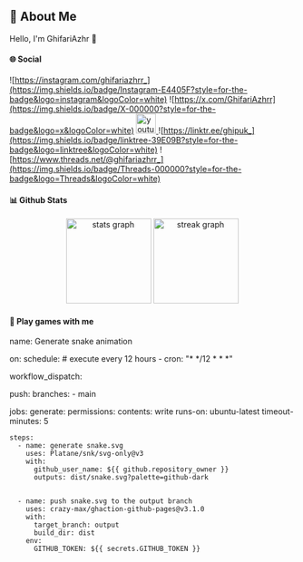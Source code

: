 ## 👤 About Me 
Hello, I'm GhifariAzhr 👋

#### 🌐 Social
![https://instagram.com/ghifariazhrr_](https://img.shields.io/badge/Instagram-E4405F?style=for-the-badge&logo=instagram&logoColor=white)
![https://x.com/GhifariAzhrr](https://img.shields.io/badge/X-000000?style=for-the-badge&logo=x&logoColor=white)
  <a href="https://youtube.com/@ghifariazhr" target="_blank">
    <img src="https://img.shields.io/static/v1?message=Youtube&logo=youtube&label=&color=FF0000&logoColor=white&labelColor=&style=for-the-badge" height="35" alt="youtube logo"  />
  </a>
![https://linktr.ee/ghipuk_](https://img.shields.io/badge/linktree-39E09B?style=for-the-badge&logo=linktree&logoColor=white)
![https://www.threads.net/@ghifariazhrr_](https://img.shields.io/badge/Threads-000000?style=for-the-badge&logo=Threads&logoColor=white)



#### 📊 Github Stats

<div align="center">
  <img src="https://github-readme-stats.vercel.app/api?username=GhifariAzhrr&hide_title=false&hide_rank=false&show_icons=true&include_all_commits=true&count_private=true&disable_animations=false&theme=radical&locale=en&hide_border=false" height="150" alt="stats graph"  />
  <img src="https://streak-stats.demolab.com?user=GhifariAzhrr&locale=en&mode=daily&theme=radical&hide_border=false&border_radius=5" height="150" alt="streak graph"  />
</div>

#### 🚀 Play games with me

name: Generate snake animation

on:
  schedule: # execute every 12 hours
    - cron: "* */12 * * *"

  workflow_dispatch:

  push:
    branches:
    - main

jobs:
  generate:
    permissions:
      contents: write
    runs-on: ubuntu-latest
    timeout-minutes: 5

    steps:
      - name: generate snake.svg
        uses: Platane/snk/svg-only@v3
        with:
          github_user_name: ${{ github.repository_owner }}
          outputs: dist/snake.svg?palette=github-dark


      - name: push snake.svg to the output branch
        uses: crazy-max/ghaction-github-pages@v3.1.0
        with:
          target_branch: output
          build_dir: dist
        env:
          GITHUB_TOKEN: ${{ secrets.GITHUB_TOKEN }}
<!--
**GhifariAzhrr/GhifariAzhrr** is a ✨ _special_ ✨ repository because its `README.md` (this file) appears on your GitHub profile.

Here are some ideas to get you started:

- 🔭 I’m currently working on ...
- 🌱 I’m currently learning ...
- 👯 I’m looking to collaborate on ...
- 🤔 I’m looking for help with ...
- 💬 Ask me about ...
- 📫 How to reach me: ...
- 😄 Pronouns: ...
- ⚡ Fun fact: ...
-->

